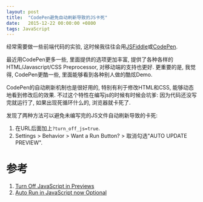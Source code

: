 ```yaml
---
layout: post
title:  "CodePen避免自动刷新导致的JS卡死"
date:   2015-12-22 00:00:00 +0800
tags: JavaScript
---
```


经常需要做一些前端代码的实验, 这时候我往往会用[JSFiddle](https://jsfiddle.net/)或[CodePen](http://codepen.io/).

最近用CodePen更多一些, 里面提供的选项更加丰富, 提供了各种各样的HTML/Javascript/CSS Preprocessor, 对移动端的支持也更好. 更重要的是, 我觉得, CodePen更酷一些, 里面能够看到各种别人做的酷炫Demo.

CodePen的自动刷新机制也是很好用的, 特别有利于修改HTML和CSS, 能够动态地看到修改后的效果. 不过这个特性在编写js的时候有时候会坑爹: 因为代码还没写完就运行了, 如果出现死循环什么的, 浏览器就卡死了.

发现了两种方法可以避免未编写完的JS文件自动刷新导致的卡死:

1. 在URL后面加上`?turn_off_js=true`.
2. Settings > Behavior > Want a Run Button? > 取消勾选"AUTO UPDATE PREVIEW".

# 参考

1. [Turn Off JavaScript in Previews](http://blog.codepen.io/documentation/features/turn-off-javascript-in-previews/)
2. [Auto Run in JavaScript now Optional](http://blog.codepen.io/2013/04/04/auto-run-in-javascript-now-optional/)